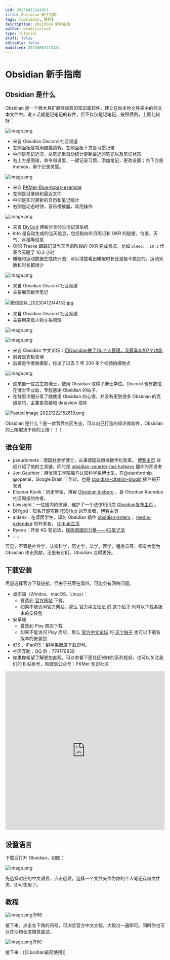 ```yaml
---
uid: 20230412141451
title: Obsidian 新手指南
tags: [obsidain, 教程]
description: Obsidian 新手指南
author: windilycloud
type: tutorial
draft: false
editable: false
modified: 20230607113434
---
```


# Obsidian 新手指南

## Obsidian 是什么

Obsidian 是一个强大且扩展性极高的知识库软件，建立在你本地文件夹中的纯文本文件中。说人话就是记笔记的软件，但不仅仅是记笔记，按照惯例，上图比较好：

![image.png](https://cdn.pkmer.cn/images/20230505185457.png!pkmer)

- 来自 Obsidian Discord 社区频道
- 左侧面板是常用链接跳转，左侧面板下方是习惯记录
- 中间是笔记近况，从笔记里自动统计更新最近的笔记以及笔记状态
- 右上方是图谱，命令和设置，一键记录习惯，添加笔记，更改设置；右下方是 memos，用于记录灵感。

![image.png](https://cdn.pkmer.cn/images/20230505185335.png!pkmer)

- 来自 [PKMer-Blue-topaz-example](https://github.com/PKM-er/Blue-topaz-example)
- 左侧是目录树和最近文件
- 中间是实时更新的日历和笔记统计
- 右侧是动态时钟，音乐播放器，常用操作

![image.png](https://cdn.pkmer.cn/images/d39c0fe91f645d9db084b11a104a2efd_MD5.png!pkmer)

- 来自 [DiyGod](https://diygod.me/obsidian) 博客分享的生活记录系统
- Info 是自动生成的当天信息，包括指向年月周记和 OKR 的链接，位置、天气、月相等信息
- OKR Tracke 跟踪记录当天当前阶段的 OKR 完成状况，比如 `Sleep:: 10.3` 代表今天睡了 10.3 小时
- 睡眠和运动数据生成统计图，可以清楚看出睡眠时长还是挺不稳定的，运动天数和时长都很少

![image.png](https://cdn.pkmer.cn/images/20230505185524.png!pkmer)

- 来自 Obsidian Discord 社区频道
- 主要展现数学笔记

![微信图片_20230412144153.jpg](https://cdn.pkmer.cn/images/a83817c606f0a12a5353002178a48aa5_MD5.jpg!pkmer)

- 来自 Obsidian Discord 社区频道
- 主要用来做人物关系梳理

![image.png](https://cdn.pkmer.cn/images/bb7b041e25a689886bc0f797ca3e5452_MD5.png!pkmer)

![image.png](https://cdn.pkmer.cn/images/8c955521f80d08ab2156a82799eb59e2_MD5.png!pkmer)

- 来自 Obsidian 中文论坛：[用Obsidian做了1年个人管理，我最喜欢的7个功能 ](https://forum-zh.obsidian.md/t/topic/14906)
- 前者是衣柜管理
- 后者是作者做摄影，标出了过去 5 年 200 多个视频拍摄地点

![image.png](https://cdn.pkmer.cn/images/697a05f3009588cd40084745df3dab45_MD5.png!pkmer)

- 这来自一位古生物博士，使用 Obsidian 取得了博士学位。Discord 也有数位在博士毕业后，专程感谢 Obsidian 的帖子。
- 在群里详细分享了她使用 Obsidian 的心得，并没有用到很多 Obsidian 的高级技巧，主要是双链和 dataview 插件

![Pasted image 20221222152619.png](https://cdn.pkmer.cn/images/37c9d27c1fbed1ff03a9d12aeb20d4f9_MD5.png!pkmer)

Obsidian 是什么？是一款背靠社区生态，可以自己打造的知识库软件，Obsidian 的上限取决于你的上限！！！

## 谁在使用

- pseudometa：德国社会学博士，从事德国政府搞数字化改革。 [博客主页](https://chris-grieser.de/) 详细介绍了他的工具链。同时是 [obsidian-smarter-md-hotkeys](https://github.com/chrisgrieser/obsidian-smarter-md-hotkeys) 插件的开发者
- Jon Gauthier：麻省理工学院脑与认知科学系博士生。在@stanfordnlp，@openai，Google Brain 工作过。也是 [obsidian-citation-plugin](https://github.com/hans/obsidian-citation-plugin) 插件的开发者
- Eleanor Konik：历史学家，博客 [Obsidian Iceberg](https://www.eleanorkonik.com/) ，是 Obsidian Roundup 社区周报的作者。
- Lawsight：一位国内的律师，维护了一个法律知识库 [Obsidian发布主页](https://publish.obsidian.md/wanyulawyer/Lawsight) 。
- DIYgod：知名开源项目 [RSSHub](https://github.com/DIYgod/RSSHub) 的开发者，[博客主页](https://diygod.me/)
- aidenx：在读医学生，知名 Obsidian 插件 [obsidian-zotero](https://github.com/aidenlx/obsidian-zotero) ，[media-extended](https://github.com/aidenlx/media-extended) 的开发者， [Github主页](https://github.com/aidenlx)
- Ryooo：开发 KG 笔记法，[释放图谱的力量——KG笔记法](https://forum-zh.obsidian.md/t/topic/2059)
- .......

可见，不管是社会学，认知科学，历史学，法学，医学，程序员等，都有大佬为 Obsidian 作出贡献，正是有它们，Obsidian 变得更好。

## 下载安装

尽量选择官方下载链接，但由于托管在国外，可能会有网络问题。

- 桌面端（Windos、macOS、Linux）：
	- 首选到 [官方网站](http://obsidian.md) 下载。
	- 如果不能访问官方网站，那么 [官方中文论坛](https://forum-zh.obsidian.md/) 的 [这个帖子](https://forum-zh.obsidian.md/t/topic/13718) 也可以下载各版本的安装包
- 安卓端
	- 首选到 Play 商店下载
	- 如果不能访问 Play 商店，那么 [官方中文论坛](https://forum-zh.obsidian.md/) 的 [这个帖子](https://forum-zh.obsidian.md/t/topic/13718) 也可以下载各版本的安装包
- iOS 、iPadOS：到苹果商店下载即可。
- 社区互助：QQ 群：774176839
- 如果你希望了解更加直观，可以参看下面社区制作的系列视频，也可以关注我们的 B 站账号，和微信公众号：PKMer 知识社区

<iframe src="https://player.bilibili.com/player.html?bvid=BV1fp4y137vg&page=1" scrolling="no" border="0" frameborder="no" framespacing="0" allowfullscreen="true" width="100%" height="500"> </iframe>

## 设置语言

下载后打开 Obsidian，如图：

![image.png](https://cdn.pkmer.cn/images/b84066bf36e6bcba815d66a53b2eb9a3_MD5.png!pkmer)

先选择对应的中文语言，点击创建，选择一个文件夹作为你的个人笔记存储文件夹，即可使用了。

## 教程

![image.png|568](https://cdn.pkmer.cn/images/d54eb4d020e788a5008876c1f2b23823_MD5.png!pkmer)

接下来，点击左下角的问号，可浏览官方中文文档，大致过一遍即可。同时你也可以在沙箱仓库随意尝试。

![image.png|550](https://cdn.pkmer.cn/images/5cc99249b4f2439d3ec75814b9c19fc0_MD5.png!pkmer)

接下来：[[Obsidian最简使用]]
